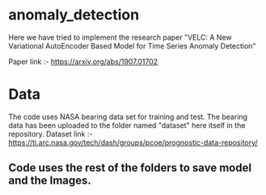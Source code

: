 # anomaly_detection

Here we have tried to implement the research paper "VELC: A New Variational AutoEncoder Based
Model for Time Series Anomaly Detection"

Paper link :- https://arxiv.org/abs/1907.01702

# Data
The code uses NASA bearing data set for training and test. The bearing data has been uploaded to the folder named "dataset" here itself in the repository.
Dataset link :- https://ti.arc.nasa.gov/tech/dash/groups/pcoe/prognostic-data-repository/

## Code uses the rest of the folders to save model and the Images.

